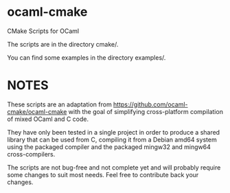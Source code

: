 ocaml-cmake
===========

CMake Scripts for OCaml

The scripts are in the directory cmake/.

You can find some examples in the directory examples/.

NOTES
=====

These scripts are an adaptation from https://github.com/ocaml-cmake/ocaml-cmake
with the goal of simplifying cross-platform compilation of mixed OCaml and C
code.

They have only been tested in a single project in order to produce a shared
library that can be used from C, compiling it from a Debian amd64 system using
the packaged compiler and the packaged mingw32 and mingw64 cross-compilers.

The scripts are not bug-free and not complete yet and will probably require
some changes to suit most needs. Feel free to contribute back your changes.
